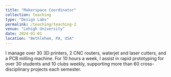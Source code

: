 ```yaml
---
title: "Makerspace Coordinator"
collection: teaching
type: "Design Labs"
permalink: /teaching/teaching-2
venue: "Lehigh University"
date: 2024-01-01
location: "Bethlehem, PA, USA"
---
```


I manage over 30 3D printers, 2 CNC routers, waterjet and laser cutters, and a PCB milling machine. For 10 hours a week, I assist in rapid prototyping for over 30 students and 10 clubs weekly, supporting more than 60 cross-disciplinary projects each semester.
